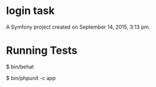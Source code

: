 login task
=====

A Symfony project created on September 14, 2015, 3:13 pm.

Running Tests
=====

$ bin/behat

$ bin/phpunit -c app
